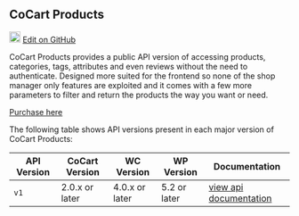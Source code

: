 ## CoCart Products ##

<img src="images/github.svg" width="20" height="20" alt="GitHub Mark Logo"> [Edit on GitHub](https://github.com/co-cart/co-cart-docs/blob/master/source/includes/cocart-v2/_cocart-products.md)

CoCart Products provides a public API version of accessing products, categories, tags, attributes and even reviews without the need to authenticate. Designed more suited for the frontend so none of the shop manager only features are exploited and it comes with a few more parameters to filter and return the products the way you want or need.

[Purchase here](https://cocart.xyz/add-ons/products/)

The following table shows API versions present in each major version of CoCart Products:

| API Version | CoCart Version | WC Version     | WP Version   | Documentation                           |
| ----------- | -------------- | -------------- | ------------ | --------------------------------------- |
| `v1`        | 2.0.x or later | 4.0.x or later | 5.2 or later | [view api documentation](products.html) |
